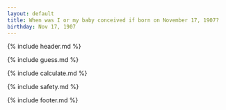 ```yaml
---
layout: default
title: When was I or my baby conceived if born on November 17, 1907?
birthday: Nov 17, 1907
---
```


{% include header.md %}

{% include guess.md %}

{% include calculate.md %}

{% include safety.md %}

{% include footer.md %}



